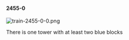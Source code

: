 #### 2455-0
![train-2455-0-0.png](https://github.com/lil-lab/nlvr/raw/master/nlvr/train/images/12/train-2455-0-0.png "train-2455-0-0.png")

There is one tower with at least two blue blocks